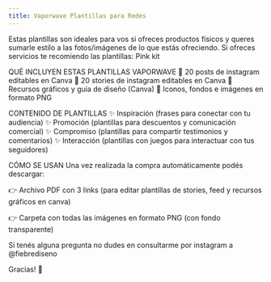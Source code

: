 ```yaml
---
title: Vaporwave Plantillas para Redes
---
```


Estas plantillas son ideales para vos si ofreces productos físicos y queres sumarle estilo a las fotos/imágenes de lo que estás ofreciendo. Si ofreces servicios te recomiendo las plantillas: Pink kit

QUÉ INCLUYEN ESTAS PLANTILLAS VAPORWAVE
💖 20 posts de instagram editables en Canva
💖 20 stories de instagram editables en Canva
💖 Recursos gráficos y guía de diseño (Canva)
💖 Iconos, fondos e imágenes en formato PNG

CONTENIDO DE PLANTILLAS
✨ Inspiración (frases para conectar con tu audiencia)
✨ Promoción (plantillas para descuentos y comunicación comercial)
✨ Compromiso (plantillas para compartir testimonios y comentarios)
✨ Interacción (plantillas con juegos para interactuar con tus seguidores)

CÓMO SE USAN
Una vez realizada la compra automáticamente podés descargar:

👉 Archivo PDF con 3 links (para editar plantillas de stories, feed y recursos gráficos en canva)

👉 Carpeta con todas las imágenes en formato PNG (con fondo transparente)

Si tenés alguna pregunta no dudes en consultarme por instagram a @fiebrediseno

Gracias! 🌴